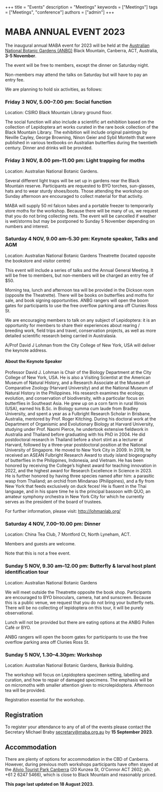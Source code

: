 +++
title = "Events"
description = "Meetings"
keywords = ["Meetings"]
tags = ["Meetings", "conference"]
authors = ["admin"]
+++

# MABA ANNUAL EVENT 2023

The inaugural annual MABA event for 2023 will be held at the [Australian National Botanic Gardens (ANBG)](https://parksaustralia.gov.au/botanic-gardens/) Black Mountain, Canberra, ACT, Australia, **3-5 November**. 

The event will be free to members, except the dinner on Saturday night. 

Non-members may attend the talks on Saturday but will have to pay an entry fee. 

We are planning to hold six activities, as follows:

### Friday 3 NOV, 5.00–7.00 pm: Social function
Location: CSIRO Black Mountain Library ground floor. 

The social function will also include a scientific art exhibition based on the collection of Lepidoptera art works curated in the rare book collection of the Black Mountain Library. The exhibition will include original paintings by Neville Cayley, George Browning, Ninon Geier and Sybil Monteith that were published in various textbooks on Australian butterflies during the twentieth century. Dinner and drinks will be provided. 

### Friday 3 NOV, 8.00 pm–11.00 pm: Light trapping for moths 
Location: Australian National Botanic Gardens.

Several different light traps will be set up in gardens near the Black Mountain reserve. Participants are requested to BYO torches, sun-glasses, hats and to wear sturdy shoes/boots. Those attending the workshop on Sunday afternoon are encouraged to collect material for that activity. 

MABA will supply 50 ml falcon tubes and a portable freezer to temporarily store moths for the workshop. Because there will be many of us, we request that you do not bring collecting nets. The event will be cancelled if weather is wet/storms but may be postponed to Sunday 5 November depending on numbers and interest.


### Saturday 4 NOV, 9.00 am–5.30 pm: Keynote speaker, Talks and AGM
Location: Australian National Botanic Gardens Theatrette (located opposite the bookstore and visitor centre)

This event will include a series of talks and the Annual General Meeting. It will be free to members, but non-members will be charged an entry fee of $50. 

Morning tea, lunch and afternoon tea will be provided in the Dickson room (opposite the Theatrette). There will be books on butterflies and moths for sale, and book signing opportunities. ANBG rangers will open the boom gates for participants to use the free overflow parking area off Clunies Ross St. 

We are encouraging members to talk on any subject of Lepidoptera: it is an opportunity for members to share their experiences about rearing / breeding work, field trips and travel, conservation projects, as well as more detailed scientific research being carried in Australasia. 

A/Prof David J Lohman from the City College of New York, USA will deliver the keynote address.

#### About the Keynote Speaker

Professor David J. Lohman is Chair of the Biology Department at the City College of New York, USA. He is also a Visiting Scientist at the American Museum of Natural History, and a Research Associate at the Museum of Comparative Zoology (Harvard University) and at the National Museum of Natural History in the Philippines. His research examines the ecology, evolution, and conservation of biodiversity, with a particular focus on butterflies in Southeast Asia. He grew up on a corn farm in rural Illinois (USA), earned his B.Sc. in Biology summa cum laude from Bradley University, and spent a year as a Fulbright Research Scholar in Brisbane, Australia, mentored by Prof. Roger Kitching. During his doctoral work at the Department of Organismic and Evolutionary Biology at Harvard University, studying under Prof. Naomi Pierce, he undertook extensive fieldwork in Australia and Thailand before graduating with his PhD in 2004. He did postdoctoral research in Thailand before a short stint as a lecturer at Harvard, followed by a three-year postdoctoral position at the National University of Singapore. He moved to New York City in 2009. In 2018, he received an ASEAN Fulbright Research Award to study island biogeography of butterflies in the Philippines, Indonesia, and Vietnam. He has been honored by receiving the College’s highest award for teaching innovation in 2022, and the highest award for Research Excellence in Science in 2023. He is further honored by having three species named after him: a parasitic wasp from Thailand; an orchid from Mindanao (Philippines), and a fly from New York that feeds exclusively on duck feces! He is fluent in the Thai language, and in his spare time he is the principal bassoon with QUO, an amateur symphony orchestra in New York City for which he currently serves as the president of the board of trustees.

For further information, please visit: http://lohmanlab.org/ 


### Saturday 4 NOV, 7.00–10.00 pm: Dinner
Location: China Tea Club, 7 Montford Ct, North Lyneham, ACT. 

Members and guests are welcome. 

Note that this is not a free event.


### Sunday 5 NOV, 9.30 am–12.00 pm: Butterfly & larval host plant identification tour
Location: Australian National Botanic Gardens

We will meet outside the Theatrette opposite the book shop. Participants are encouraged to BYO binoculars, camera, hat and sunscreen. Because this is a public venue, we request that you do not bring your butterfly nets. There will be no collecting of lepidoptera on this tour, it will be purely observational.

Lunch will not be provided but there are eating options at the ANBG Pollen Café or BYO. 

ANBG rangers will open the boom gates for participants to use the free overflow parking area off Clunies Ross St. 

### Sunday 5 NOV, 1.30–4.30pm: Workshop
Location: Australian National Botanic Gardens, Banksia Building.

The workshop will focus on Lepidoptera specimen setting, labelling and curation, and how to repair of damaged specimens. The emphasis will be on micromoths with smaller attention given to microlepidoptera. Afternoon tea will be provided.

Registration essential for the workshop.


## Registration
To register your attendance to any of all of the events please contact the Secretary Michael Braby secretary@maba.org.au by **15 September 2023**.

## Accommodation
There are plenty of options for accommodation in the CBD of Canberra. However, during previous moth workshops participants have often stayed at the [Alivio Tourist Park Canberra](https://aliviogroup.com.au/") (20 Kunzea St, O'Connor ACT 2602; ph. +61 2 6247 5466), which is close to Black Mountain and reasonably priced.

**This page last updated on 18 August 2023.**